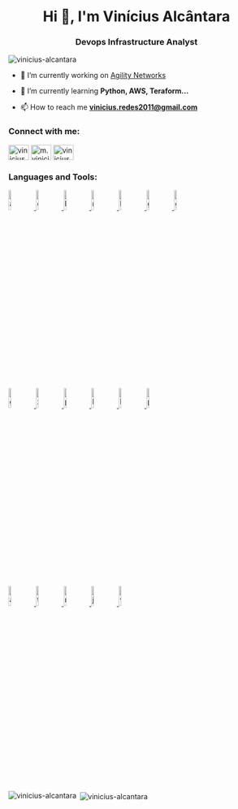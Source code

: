 <h1 align="center">Hi 👋, I'm Vinícius Alcântara</h1>
<h3 align="center">Devops Infrastructure Analyst</h3>

<p align="left"> <img src="https://komarev.com/ghpvc/?username=vinicius-alcantara&label=Profile%20views&color=0e75b6&style=flat" alt="vinicius-alcantara" /> </p>

- 🔭 I’m currently working on [Agility Networks](https://www.somosagility.com.br/)

- 🌱 I’m currently learning **Python, AWS, Teraform...**

- 📫 How to reach me **vinicius.redes2011@gmail.com**

<h3 align="left">Connect with me:</h3>
<p align="left">
<a href="https://linkedin.com/in/vinicius-alcantara" target="blank"><img align="center" src="https://cdn.jsdelivr.net/npm/simple-icons@3.0.1/icons/linkedin.svg" alt="vinicius-alcantara" height="30" width="40" /></a>
<a href="https://fb.com/m.vinicius.alcantara" target="blank"><img align="center" src="https://cdn.jsdelivr.net/npm/simple-icons@3.0.1/icons/facebook.svg" alt="m.vinicius.alcantara" height="30" width="40" /></a>
<a href="https://instagram.com/vinicius.b.alcantara" target="blank"><img align="center" src="https://cdn.jsdelivr.net/npm/simple-icons@3.0.1/icons/instagram.svg" alt="vinicius.b.alcantara" height="30" width="40" /></a>
</p>

<h3 align="left">Languages and Tools:</h3>
<p align="left"> <a href="https://aws.amazon.com" target="_blank"> <img src="https://www.vectorlogo.zone/logos/amazon_aws/amazon_aws-ar21.svg" alt="aws" width="10%"/> </a> </a> <a href="https://www.docker.com/" target="_blank"> <img src="https://www.vectorlogo.zone/logos/docker/docker-ar21.svg" alt="docker" width="10%"/> </a> <a href="https://kubernetes.io" target="_blank"> <img src="https://www.vectorlogo.zone/logos/kubernetes/kubernetes-ar21.svg" alt="kubernetes" width="10%"/> </a> <a href="https://rancher.com/" target="_blank"> <img src="https://www.vectorlogo.zone/logos/rancher/rancher-ar21.svg" alt="rancher" width="10%"/> </a> <a href="https://helm.sh/" target="_blank"> <img src="https://www.vectorlogo.zone/logos/helmsh/helmsh-ar21.svg" alt="helm" width="10%"/> </a> <a href="https://git-scm.com/" target="_blank"> <img src="https://www.vectorlogo.zone/logos/git-scm/git-scm-ar21.svg" alt="git" width="10%"> </a> <a href="https://about.gitlab.com/" target="_blank"> <img src="https://www.vectorlogo.zone/logos/gitlab/gitlab-ar21.svg" alt="gitlab" width="10%"/> </a> <br/>  <a href="https://grafana.com" target="_blank"> <img src="https://www.vectorlogo.zone/logos/grafana/grafana-ar21.svg" alt="grafana" width="10%"/> </a> <a href="https://www.zabbix.com/" target="_blank"> <img src="https://www.vectorlogo.zone/logos/zabbix/zabbix-ar21.svg" alt="zabbix" width="10%"/> </a> <a href="https://prometheus.io/" target="_blank"> <img src="https://www.vectorlogo.zone/logos/prometheusio/prometheusio-ar21.svg" alt="prometheus" width="10%"/> </a> <a href="https://www.elastic.co/kibana" target="_blank"> <img src="https://www.vectorlogo.zone/logos/elasticco_kibana/elasticco_kibana-ar21.svg" alt="kibana" width="10%"/> </a> <a href="https://www.gnu.org/software/bash/" target="_blank"> <img src="https://www.vectorlogo.zone/logos/gnu_bash/gnu_bash-ar21.svg" alt="bash" width="10%"/> </a> <a href="https://www.python.org/" target="_blank"> <img src="https://www.vectorlogo.zone/logos/python/python-ar21.svg" alt="python" width="10%"/> </a> <br/> <a href="https://www.ansible.com/" target="_blank"> <img src="https://www.vectorlogo.zone/logos/ansible/ansible-ar21.svg" alt="ansible" width="10%"/> </a> <a href="https://www.terraform.io/" target="_blank"> <img src="https://www.vectorlogo.zone/logos/terraformio/terraformio-ar21.svg" alt="terraform" width="10%"/> </a> <a href="https://www.rundeck.com/open-source" target="_blank"> <img src="https://www.vectorlogo.zone/logos/rundeck/rundeck-ar21.svg" alt="rundeck" width="10%"/> </a> <a href="https://www.jenkins.io/" target="_blank"> <img src="https://www.vectorlogo.zone/logos/jenkins/jenkins-ar21.svg" alt="jenkins" width="10%"/> </a> <a href="https://www.vaultproject.io/" target="_blank"> <img src="https://www.vectorlogo.zone/logos/vaultproject/vaultproject-ar21.svg" alt="vault" width="10%"/> </a>

</p>

<p><img align="left" src="https://github-readme-stats.vercel.app/api/top-langs?username=vinicius-alcantara&show_icons=true&locale=en&layout=compact" alt="vinicius-alcantara" /></p>

<p>&nbsp;<img align="center" src="https://github-readme-stats.vercel.app/api?username=vinicius-alcantara&show_icons=true&locale=en" alt="vinicius-alcantara" /></p>
